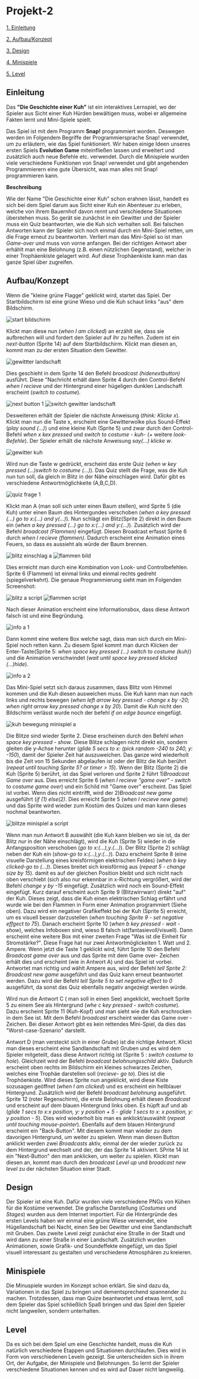 # Projekt-2

[1. Einleitung](#1)

[2. Aufbau/Konzept](#2)

[3. Design](#3)

[4. Minispiele](#4)

[5. Level](#5)

## Einleitung<a name="1"></a>

Das **"Die Geschichte einer Kuh"** ist ein interaktives Lernspiel, wo der Spieler aus Sicht einer Kuh Hürden bewältigen muss, wobei er allgemeine Fakten lernt und Mini-Spiele spielt.

Das Spiel ist mit dem Programm **Snap!** programmiert worden. Deswegen werden im Folgendem Begriffe der Programmiersprache Snap! verwendet, um zu erläutern, wie das Spiel funktioniert. Wir haben einige Ideen unseres ersten Spiels **Evolution Game** miteinfließen lassen und erweitert und zusätzlich auch neue Befehle etc. verwendet. Durch die Minispiele wurden viele verschiedene Funktionen von Snap! verwendet und gibt angehenden Programmierern eine gute Übersicht, was man alles mit Snap! programmieren kann.

**Beschreibung**

Wie der Name "Die Geschichte einer Kuh" schon erahnen lässt, handelt es sich bei dem Spiel darum aus Sicht einer Kuh ein Abenteuer zu erleben, welche von ihrem Bauernhof davon rennt und verschiedene Situationen überstehen muss. So gerät sie zunächst in ein Gewitter und der Spieler muss ein Quiz beantworten, wie die Kuh sich verhalten soll. Bei falschen Antworten kann der Spieler sich noch einmal durch ein Mini-Spiel retten, um die Frage erneut zu beantworten. Verliert man das Mini-Spiel so ist man *Game-over* und muss von vorne anfangen. Bei der richtigen Antwort aber erhählt man eine Belohnung (z.B. einen nützlichen Gegenstand), welcher in einer Trophäenkiste gelagert wird. Auf diese Trophäenkiste kann man das ganze Spiel über zugreifen.

## Aufbau/Konzept<a name="2"></a>

Wenn die "kleine grüne Flagge" geklickt wird, startet das Spiel. Der Startbildschirm ist eine grüne Wieso und die Kuh schaut links "aus" dem Bildschirm.

![start bildschirm](https://user-images.githubusercontent.com/42734752/55952502-14f62b00-5c5a-11e9-8620-43683c6a3d80.png)

Klickt man diese nun (*when I am clicked*) an erzählt sie, dass sie aufbrechen will und fordert den Spieler auf ihr zu helfen.
Zudem ist ein *next-button* (Sprite 14) auf dem Startbildschirm. Klickt man diesen an, kommt man zu der ersten Situation dem Gewitter.

![gewittter landschaft](https://user-images.githubusercontent.com/42734752/55952917-08be9d80-5c5b-11e9-8959-4db40ac6bd25.png)

Dies geschieht in dem Sprite 14 den Befehl *broadcast (hidenextbutton)* ausführt. Diese "Nachricht erhält dann Sprite 4 durch den Control-Befehl *when I recieve* und der Hintergrund einer hügeligen dunklen Landschaft erscheint (*switch to costume*). 

![next button 1](https://user-images.githubusercontent.com/42734752/55952939-1a07aa00-5c5b-11e9-896a-5cf6118dd7fb.png)
![switch gewitter landschaft](https://user-images.githubusercontent.com/42734752/55952961-268c0280-5c5b-11e9-9f1e-205858ef9fe3.png)

Desweiteren erhält der Spieler die nächste Anweisung (*think: Klicke x*).
Klickt man nun die Taste x, erscheint eine Gewitterwolke plus Sound-Effekt (*play sound (...)*) und eine kleine Kuh (Sprite 5) und zwar durch den Control-Befehl *when x kex pressed* und *switch to costume - kuh-* (+ weitere *look-Befehle*). Der Spieler erhält die nächste Anweisung *say(...) klicke w*. 

![gewitter kuh](https://user-images.githubusercontent.com/42734752/55953060-6c48cb00-5c5b-11e9-8d1e-dc2d6eff3f9c.png)

Wird nun die Taste w gedrückt, erscheint das erste Quiz (*when w key pressed (...)switch to costume (...)*).
Das Quiz stellt die Frage, was die Kuh nun tun soll, da gleich in Blitz in der Nähe einschlagen wird. Dafür gibt es verschiedene Antwortmöglichkeite (A,B,C,D).

![quiz frage 1](https://user-images.githubusercontent.com/42734752/55953144-a1edb400-5c5b-11e9-8b9d-23f27265a910.png)

Klickt man A (man soll sich unter einen Baum stellen), wird Sprite 5 (die Kuh) unter einen Baum des Hintergundes verschoben (*when a key pressed (...) go to x:(...) and y(...)*).
Nun schlägt ein Blitz(Sprite 2) direkt in den Baum ein (*when a key pressed (...) go to x:(...) and y:(...)*). Zusätzlich wird der Befehl *broadcast (Flammen)* eingefügt. Diesen Broadcast erfasst Sprite 6 durch *when I recieve (flammen)*. Dadurch erscheint eine Animation eines Feuers, so dass es aussieht als würde der Baum brennen. 

![blitz einschlag a](https://user-images.githubusercontent.com/42734752/55953361-32c48f80-5c5c-11e9-87f1-62ae5194efff.png)
![flammen bild](https://user-images.githubusercontent.com/42734752/55953380-3d7f2480-5c5c-11e9-979f-d3543f9cfeab.png)

Dies erreicht man durch eine Kombination von Look- und Controlbefehlen. Sprite 6 (Flammen) ist einmal links und einmal rechts gedreht (spiegelverkehrt). Die genaue Programmierung sieht man im Folgenden Screenshot:

![blitz a script](https://user-images.githubusercontent.com/42734752/55953512-96e75380-5c5c-11e9-88b5-f17a672204ad.png)
![flammen script](https://user-images.githubusercontent.com/42734752/55953543-a9618d00-5c5c-11e9-8974-a10eaaa2363a.png)

Nach dieser Animation erscheint eine Informationsbox, dass diese Antwort falsch ist und eine Begründung. 

![info a 1](https://user-images.githubusercontent.com/42734752/55953622-e3cb2a00-5c5c-11e9-968e-af73c358cbc8.png)


Dann kommt eine weitere Box welche sagt, dass man sich durch ein Mini-Spiel noch retten kann. Zu diesem Spiel kommt man durch Klicken der Enter-Taste(Sprite 5: *when space key pressed (...) switch to costume (kuh)*) und die Animation verschwindet (*wait until space key pressed klicked (...)hide*). 

![info a 2](https://user-images.githubusercontent.com/42734752/55953898-9e5b2c80-5c5d-11e9-85d4-7ba6505ec91c.png)

Das Mini-Spiel setzt sich daraus zusammen, dass Blitz vom Himmel kommen und die Kuh diesen ausweichen muss. Die Kuh kann man nun nach links und rechts bewegen (*when left arrow key pressed - change x by -20; when right arrow key pressed change x by 20*). Damit die Kuh nicht den Bildschirm verlässt wurde noch der befehl *if on edge bounce* eingefügt. 

![kuh bewegung minispiel a](https://user-images.githubusercontent.com/42734752/55953943-b59a1a00-5c5d-11e9-96b3-da34ae313458.png)

Die Blitze sind wieder Sprite 2. Diese erscheinen durch den Befehl *when space key pressed - show*. Diese Blitze schlagen nicht direkt ein, sondern gleiten die y-Achse herunter (*glide 5 secs to x: (pick random -240 to 240, y: -150*), damit der Spieler Zeit hat auszuweichen. Das ganze wird wiederholt bis die Zeit von 15 Sekunden abgelaufen ist oder der Blitz die Kuh berührt (*repeat until touching Sprite 5? or timer > 15*). Wenn der Blitz (Sprite 2) die Kuh (Sprite 5) berührt, ist das Spiel verloren und Sprite 2 führt 1)*Broadcast Game over* aus. Dies erreicht Sprite 6 (*when I recieve "game over" - switch to costume game over*) und ein Schild mit "Game over" erscheint. Das Spiel ist vorbei.
Wenn dies nicht eintrifft, wird der 2)*Broadcast new game* ausgeführt (*if (1) else(2)*. Dies erreicht Sprite 5 (*when I recieve new game*) und das Sprite wird wieder zum Kostüm des Quizes und man kann dieses nochmal beantworten.

![blitze minispiel a script](https://user-images.githubusercontent.com/42734752/55954055-feea6980-5c5d-11e9-816f-c9b08fb152d8.png)

Wenn man nun Antwort B auswählt (die Kuh kann bleiben wo sie ist, da der Blitz *nur* in der Nähe einschlägt), wird die Kuh (Sprite 5) wieder in die Anfangsposition verschoben (*go to x:(...),y.(...)*). Der Blitz (Sprite 2) schlägt neben der Kuh ein (*show-go to x:(...),y:(...)*). Dazu erscheint Sprite 8 (eine visuelle Darstellung eines kreisförmigen elektrischen Feldes) (*when b key clicked-go to (...)*). Dieses breitet sich kreisförmig aus (*repeat 5 - change size by 15*). damit es auf der gleichen Position bleibt und sich nicht nach oben verschiebt (sich also nur erkennbar in x-Richtung vergrößert, wird der Befehl *change y by -15* eingefügt. Zusätzlich wird noch ein Sound-Effekt eingefügt.
Kurz darauf erscheint auch Sprite 9 (Blitzwirrwarr) direkt "auf" der Kuh. Dieses zeigt, dass die Kuh einen elektrischen Schlag erfährt und wurde wie bei den Flammen in Form einer Animation programmiert (Siehe oben). Dazu wird ein negativer Grafikeffekt bei der Kuh (Sprite 5) erreicht, um es visuell besser darzustellen (*when touching Sprite 9 - set negative effgect to 75*).
Danach erscheint Sprite 10 (*when b key pressed - wait - show*), welches Infoboxen sind, wieso B falsch ist(fantasievoll/visuell). Dann erscheint eine weitere Box mit einer zweiten Frage "Was ist die Einheit für Stromstärke?". Diese Frage hat nur zwei Antwortmöglickeiten 1. Watt und 2. Ampere. Wenn jetzt die Taste 1 geklickt wird, führt Sprite 10 den Befehl *Broadcast game over* aus und das Sprite mit dem Game over- Zeichen erhält dies und erscheint (wie in Antwort A) und das Spiel ist vorbei. Antwortet man richtig und wählt Ampere aus, wird der Befehl *tell Sprite 2: Broadcast new game* ausgeführt und das Quiz kann erneut beantwortet werden. Dazu wird der Befehl *tell Sprite 5 to set negative effect to 0* ausgeführt, da sonst das Quiz ebenfalls negativ angezeigt werden würde.

Wird nun die Antwort C ( man soll in einen See) angeklickt, wechselt Sprite 5 zu einem See als Hintergrund (*whe c key pressed - switch costume*). Dazu erscheint Sprite 11 (Kuh-Kopf) und man sieht wie die Kuh erschrocken in dem See ist. Mit dem Befehl *broadcast* erscheint wieder das Game over - Zeichen. Bei dieser Antwort gibt es kein rettendes Mini-Spiel, da dies das "Worst-case-Szenario" darstellt.

Antwort D (man versteckt sich in einer Grube) ist die richtige Antwort. Klickt man dieses erscheint eine Sandlandschaft mit Gruben und es wird dem Spieler mitgeteilt, dass diese Antwort richtig ist (Sprite 5 : *switch costume to hole*). Gleichzeit wird der Befehl *broadcast belohnungsschild* aktiv. Dadurch erscheint oben rechts im Bildschirm ein kleines schwarzes Zeichen, welches eine Trophäe darstellen soll (*recieve- go to*). Dies ist die Trophöenkiste. Wird dieses Sprite nun angeklickt, wird diese Kiste sozusagen geöffnet (*when I am clicked*) und es erscheint ein hellblauer Hintergrund. Zusätzlich wird der Befehl *broadcast belohnung* ausgeführt. Sprite 12 (roter Regenschirm), die erste Belohnung erhält diesen *Broadcast* und erscheint auf dem blauen Hintergrund links oben. Es hüpft auf und ab (*glide 1 secs to x:x position, y: y position + 5 - glide 1 secs to x: x position, y: y position - 5*). Dies wird wiederholt bis man es anklickt/auswählt (*repeat until touching mouse-pointer*).
Ebenfalls auf dem blauen Hintergrund erscheint ein "Back-Button". Mit diesem kommt man wieder zu dem davorigen Hintergrund, um weiter zu spielen. Wenn man diesen Button anklickt werden zwei *Broadcasts* aktiv, einmal der der wieder zurück zu dem Hintergrund wechselt und der, der das Sprite 14 aktiviert. SPrite 14 ist ein "Next-Button" den man anklicken, um weiter zu spielen. Klickt man diesen an, kommt man durch den *broadcast Level up* und *broadcast new level* zu der nächsten Situation einer Stadt.

## Design<a name="3"></a>

Der Spieler ist eine Kuh. Dafür wurden viele verschiedene PNGs von Kühen für die Kostüme verwendet. Die grafische Darstellung (*Costumes* und *Stages*) wurden aus dem Internet importiert. Für die Hintergründe des ersten Levels haben wir einmal eine grüne Wiese verwendet, eine Hügellandschaft bei Nacht, einen See bei Gewitter und eine Sandlandschaft mit Gruben. Das zweite Level zeigt zunächst eine Straße in der Stadt und wird dann zu einer Straße in einer Landschaft. Zusätzlich wurden Animationen, sowie Grafik- und Soundeffekte eingefügt, um das Spiel visuell interessant zu gestalten und verschiedene Atmosphären zu kreieren.

## Minispiele<a name="4"></a>

Die Minuspiele wurden im Konzept schon erklärt. Sie sind dazu da, Variationen in das Spiel zu bringen und dementsprechend spannender zu machen. Trotzdessen, dass man Quize beantwortet und etwas lernt, soll dem Spieler das Spiel schließlich Spaß bringen und das Spiel den Spieler nicht langweilen, sondern unterhalten.

## Level<a name="5"></a>
Da es sich bei dem Spiel um eine Geschichte handelt, muss die Kuh natürlich verschiedene Etappen und Situationen durchlaufen. Dies wird in Form von verschiedenen Leveln gezeigt. Sie unterscheiden sich in ihrem Ort, der Aufgabe, der Minispiele und Belohnungen. So lernt der Spieler verschiedene Situationen kennen und es wird auf Dauer nicht langweilig.


